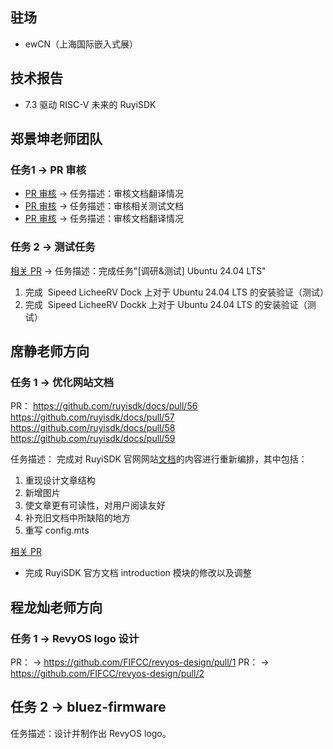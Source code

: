 ## 驻场

- ewCN（上海国际嵌入式展）

## 技术报告

- 7.3 驱动 RISC-V 未来的 RuyiSDK

## 郑景坤老师团队

### 任务1 -> PR 审核

- [PR 审核](https://github.com/KevinMX/support-matrix/pull/24) -> 任务描述：审核文档翻译情况
- [PR 审核](https://github.com/KevinMX/support-matrix/pull/26) -> 任务描述：审核相关测试文档
- [PR 审核](https://github.com/KevinMX/support-matrix/pull/27#pullrequestreview-2136008533) -> 任务描述：审核文档翻译情况

### 任务 2 -> 测试任务

[相关 PR](https://github.com/KevinMX/support-matrix/pull/25) -> 任务描述：完成任务"[调研&测试] Ubuntu 24.04 LTS"
1. 完成  Sipeed LicheeRV Dock 上对于 Ubuntu 24.04 LTS 的安装验证（测试）
2. 完成  Sipeed LicheeRV Dockk 上对于 Ubuntu 24.04 LTS 的安装验证（测试）

## 席静老师方向
### 任务 1 -> 优化网站文档

PR：
https://github.com/ruyisdk/docs/pull/56
https://github.com/ruyisdk/docs/pull/57
https://github.com/ruyisdk/docs/pull/58
https://github.com/ruyisdk/docs/pull/59

任务描述：
完成对 RuyiSDK 官网网站[文档](https://ruyisdk.github.io/docs/zh/introduction/)的内容进行重新编排，其中包括：
1. 重现设计文章结构
2. 新增图片
3. 使文章更有可读性，对用户阅读友好
4. 补充旧文档中所缺陷的地方
5. 重写 config.mts

[相关 PR](https://github.com/ruyisdk/docs/pull/52)
- 完成 RuyiSDK 官方文档 introduction 模块的修改以及调整

## 程龙灿老师方向

### 任务 1 -> RevyOS logo 设计

PR： -> https://github.com/FIFCC/revyos-design/pull/1
PR： -> https://github.com/FIFCC/revyos-design/pull/2

## 任务 2 -> bluez-firmware

任务描述：设计并制作出 RevyOS logo。
